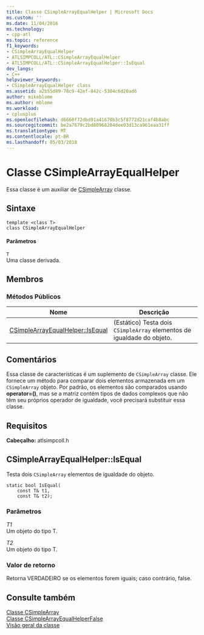 ```yaml
---
title: Classe CSimpleArrayEqualHelper | Microsoft Docs
ms.custom: ''
ms.date: 11/04/2016
ms.technology:
- cpp-atl
ms.topic: reference
f1_keywords:
- CSimpleArrayEqualHelper
- ATLSIMPCOLL/ATL::CSimpleArrayEqualHelper
- ATLSIMPCOLL/ATL::CSimpleArrayEqualHelper::IsEqual
dev_langs:
- C++
helpviewer_keywords:
- CSimpleArrayEqualHelper class
ms.assetid: a2b55d89-78c9-42ef-842c-5304c6d20ad6
author: mikeblome
ms.author: mblome
ms.workload:
- cplusplus
ms.openlocfilehash: d6660f72dbd91a41670b3c5f8772d21caf4b8abc
ms.sourcegitcommit: be2a7679c2bd80968204dee03d13ca961eaa31ff
ms.translationtype: MT
ms.contentlocale: pt-BR
ms.lasthandoff: 05/03/2018
---
```

# <a name="csimplearrayequalhelper-class"></a>Classe CSimpleArrayEqualHelper
Essa classe é um auxiliar de [CSimpleArray](../../atl/reference/csimplearray-class.md) classe.  
  
## <a name="syntax"></a>Sintaxe  
  
```
template <class T>  
class CSimpleArrayEqualHelper
```  
  
#### <a name="parameters"></a>Parâmetros  
 `T`  
 Uma classe derivada.  
  
## <a name="members"></a>Membros  
  
### <a name="public-methods"></a>Métodos Públicos  
  
|Nome|Descrição|  
|----------|-----------------|  
|[CSimpleArrayEqualHelper::IsEqual](#isequal)|(Estático) Testa dois `CSimpleArray` elementos de igualdade do objeto.|  
  
## <a name="remarks"></a>Comentários  
 Essa classe de características é um suplemento de `CSimpleArray` classe. Ele fornece um método para comparar dois elementos armazenada em um `CSimpleArray` objeto. Por padrão, os elementos são comparados usando **operator=()**, mas se a matriz contém tipos de dados complexos que não têm seu próprios operador de igualdade, você precisará substituir essa classe.  
  
## <a name="requirements"></a>Requisitos  
 **Cabeçalho:** atlsimpcoll.h  
  
##  <a name="isequal"></a>  CSimpleArrayEqualHelper::IsEqual  
 Testa dois `CSimpleArray` elementos de igualdade do objeto.  
  
```
static bool IsEqual(
    const T& t1,
    const T& t2);
```  
  
### <a name="parameters"></a>Parâmetros  
 *T1*  
 Um objeto do tipo T.  
  
 *T2*  
 Um objeto do tipo T.  
  
### <a name="return-value"></a>Valor de retorno  
 Retorna VERDADEIRO se os elementos forem iguais; caso contrário, false.  
  
## <a name="see-also"></a>Consulte também  
 [Classe CSimpleArray](../../atl/reference/csimplearray-class.md)   
 [Classe CSimpleArrayEqualHelperFalse](../../atl/reference/csimplearrayequalhelperfalse-class.md)   
 [Visão geral da classe](../../atl/atl-class-overview.md)
